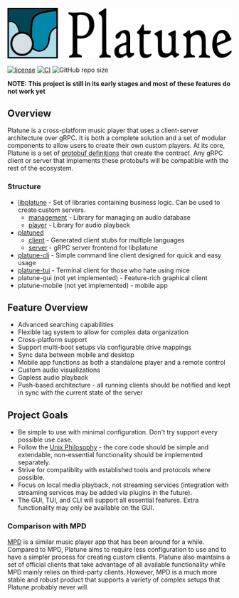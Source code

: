 ![Platune](res/platune-title.png)

[![license](https://img.shields.io/github/license/aschey/platune)](https://github.com/aschey/platune/blob/master/LICENSE)
[![CI](https://github.com/aschey/Platune/actions/workflows/test.yml/badge.svg)](https://github.com/aschey/Platune/actions/workflows/test.yml)
![GitHub repo size](https://img.shields.io/github/repo-size/aschey/platune)

**NOTE: This project is still in its early stages and most of these features do not work yet**

## Overview

Platune is a cross-platform music player that uses a client-server architecture over gRPC. It is both a complete solution and a set of modular components to allow users to create their own custom players. At its core, Platune is a set of [protobuf definitions](https://github.com/aschey/Platune/tree/master/platuned/proto) that create the contract. Any gRPC client or server that implements these protobufs will be compatible with the rest of the ecosystem.

### Structure

- [libplatune](https://github.com/aschey/Platune/tree/master/libplatune) -
  Set of libraries containing business logic. Can be used to create custom servers.
  - [management](https://github.com/aschey/Platune/tree/master/libplatune/management) -
    Library for managing an audio database
  - [player](https://github.com/aschey/Platune/tree/master/libplatune/player) -
    Library for audio playback
- [platuned](https://github.com/aschey/Platune/tree/master/platuned)
  - [client](https://github.com/aschey/Platune/tree/master/platuned/client) -
    Generated client stubs for multiple languages
  - [server](https://github.com/aschey/Platune/tree/master/platuned/server) -
    gRPC server frontend for libplatune
- [platune-cli](https://github.com/aschey/Platune/tree/master/platune-cli) -
  Simple command line client designed for quick and easy usage
- [platune-tui](https://github.com/aschey/Platune/tree/master/platune-cli) -
  Terminal client for those who hate using mice
- platune-gui (not yet implemented) -
  Feature-rich graphical client
- platune-mobile (not yet implemented) - mobile app

## Feature Overview

- Advanced searching capabilities
- Flexible tag system to allow for complex data organization
- Cross-platform support
- Support multi-boot setups via configurable drive mappings
- Sync data between mobile and desktop
- Mobile app functions as both a standalone player and a remote control
- Custom audio visualizations
- Gapless audio playback
- Push-based architecture - all running clients should be notified and kept in sync with the current state of the server

## Project Goals

- Be simple to use with minimal configuration. Don't try support every possible use case.
- Follow the [Unix Philosophy](https://en.wikipedia.org/wiki/Unix_philosophy) - the core code should be simple and extendable, non-essential functionality should be implemented separately.
- Strive for compatiblity with established tools and protocols where possible.
- Focus on local media playback, not streaming services (integration with streaming services may be added via plugins in the future).
- The GUI, TUI, and CLI will support all essential features. Extra functionality may only be available on the GUI.

### Comparison with MPD

[MPD](https://www.musicpd.org/) is a similar music player app that has been around for a while. Compared to MPD, Platune aims to require less configuration to use and to have a simpler process for creating custom clients. Platune also maintains a set of official clients that take advantage of all available functionality while MPD mainly relies on third-party clients. However, MPD is a much more stable and robust product that supports a variety of complex setups that Platune probably never will.

